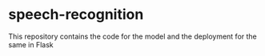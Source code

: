 # speech-recognition
This repository contains the code for the model and the deployment for the same in Flask
